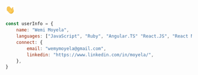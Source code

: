 <img src="https://github.com/AbdussamadYisau/AbdussamadYisau/blob/master/Hi.gif" width="25px">


```javascript
const userInfo = {
    name: "Wemi Moyela",
    languages: ["JavaScript", "Ruby", "Angular.TS" "React.JS", "React Native", "NodeJS", "Python"],
    connect: {
        email: "wemymoyela@gmail.com",
        linkedin: "https://www.linkedin.com/in/moyela/",
    },
}
```
